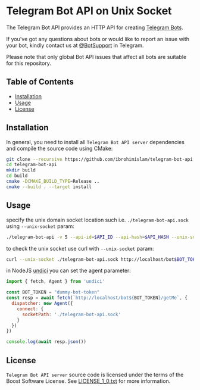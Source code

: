 # Telegram Bot API on Unix Socket

The Telegram Bot API provides an HTTP API for creating [Telegram Bots](https://core.telegram.org/bots).

If you've got any questions about bots or would like to report an issue with your bot, kindly contact us at [@BotSupport](https://t.me/BotSupport) in Telegram.

Please note that only global Bot API issues that affect all bots are suitable for this repository.

## Table of Contents
- [Installation](#installation)
- [Usage](#usage)
- [License](#license)

<a name="installation"></a>
## Installation

In general, you need to install all `Telegram Bot API server` dependencies and compile the source code using CMake:

```sh
git clone --recursive https://github.com/ibrohimislam/telegram-bot-api.git
cd telegram-bot-api
mkdir build
cd build
cmake -DCMAKE_BUILD_TYPE=Release ..
cmake --build . --target install
```

<a name="usage"></a>
## Usage

specify the unix domain socket location such i.e. `./telegram-bot-api.sock` using `--unix-socket` param:

```sh
./telegram-bot-api -v 5 --api-id=$API_ID --api-hash=$API_HASH --unix-socket=./telegram-bot-api.sock --local
```

to check the unix socket use curl with `--unix-socket` param:

```sh
curl --unix-socket ./telegram-bot-api.sock http://localhost/bot$BOT_TOKEN/getMe
```

in NodeJS [undici](https://github.com/nodejs/undici) you can set the agent parameter:
```js
import { fetch, Agent } from 'undici'

const BOT_TOKEN = "dummy-bot-token"
const resp = await fetch(`http://localhost/bot${BOT_TOKEN}/getMe`, {
  dispatcher: new Agent({
    connect: {
      socketPath: './telegram-bot-api.sock'
    }
  })
})

console.log(await resp.json())
```

<a name="license"></a>
## License
`Telegram Bot API server` source code is licensed under the terms of the Boost Software License. See [LICENSE_1_0.txt](http://www.boost.org/LICENSE_1_0.txt) for more information.
